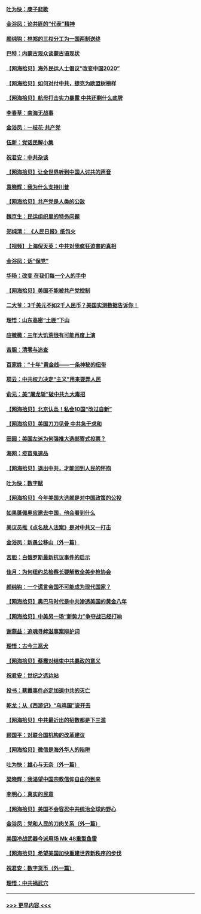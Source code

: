 #### [吐为快：庚子悲歌](../pages/nsc993/n12378821.md?t=09040602) 
#### [金浴凤：论共匪的“代表”精神](../pages/nsc993/n12377546.md?t=09040602) 
#### [颜纯钩：林郑的三权分工为一国两制送终](../pages/nsc993/n12377306.md?t=09040602) 
#### [巴特：内蒙古观众谈蒙古语现状](../pages/nsc993/n12376923.md?t=09040602) 
#### [【网海拾贝】海外民运人士倡议“改变中国2020”](../pages/nsc993/n12376682.md?t=09040602) 
#### [【网海拾贝】如何对付中共，捷克为欧盟树榜样](../pages/nsc993/n12374209.md?t=09040602) 
#### [【网海拾贝】航母打击实力暴露 中共还剩什么底牌](../pages/nsc993/n12371825.md?t=09040602) 
#### [李春草：南海无战事](../pages/nsc993/n12371159.md?t=09040602) 
#### [金浴凤：一枝花·共产党](../pages/nsc993/n12368757.md?t=09040602) 
#### [伍新：党话民解小集](../pages/nsc993/n12366907.md?t=09040602) 
#### [祝君安：中共杂谈](../pages/nsc993/n12366076.md?t=09040602) 
#### [【网海拾贝】让全世界听到中国人讨共的声音](../pages/nsc993/n12365569.md?t=09040602) 
#### [袁晓辉：我为什么支持川普](../pages/nsc993/n12362670.md?t=09040602) 
#### [【网海拾贝】共产党是人类的公敌](../pages/nsc993/n12363182.md?t=09040602) 
#### [魏京生：民运组织里的特务问题](../pages/nsc993/n12363010.md?t=09040602) 
#### [郑纯清： 《人民日报》纸包火](../pages/nsc993/n12362706.md?t=09040602) 
#### [【视频】上海倪天英：中共对我疯狂迫害的真相](../pages/nsc993/n12356341.md?t=09040602) 
#### [金浴凤：话“保党”](../pages/nsc993/n12361867.md?t=09040602) 
#### [华旸：改变 在我们每一个人的手中](../pages/nsc993/n12361774.md?t=09040602) 
#### [【网海拾贝】美国不能被共产党控制](../pages/nsc993/n12360271.md?t=09040602) 
#### [二大爷：3千美元不如2千人民币？美国实测数据告诉你！](../pages/nsc993/n12358563.md?t=09040602) 
#### [理悟：山东高密“土匪”下山](../pages/nsc993/n12358535.md?t=09040602) 
#### [应微微：三年大饥荒很有可能再度上演](../pages/nsc993/n12358523.md?t=09040602) 
#### [苦胆：清零与追查](../pages/nsc993/n12358501.md?t=09040602) 
#### [百家姓：“十年”黄金线——一条神秘的纽带](../pages/nsc993/n12358319.md?t=09040602) 
#### [项云：中共权力决定“主义”用来耍弄人民](../pages/nsc993/n12358172.md?t=09040602) 
#### [俞元：美“屠龙斩”破中共九大毒招](../pages/nsc993/n12357822.md?t=09040602) 
#### [【网海拾贝】北京认怂！私会10国“改过自新”](../pages/nsc993/n12357784.md?t=09040602) 
#### [【网海拾贝】美国刀刀见骨 中共急于求和](../pages/nsc993/n12355511.md?t=09040602) 
#### [田园：美国左派为何强推大选邮寄式投票？](../pages/nsc993/n12352963.md?t=09040602) 
#### [海网：疫苗鬼速品](../pages/nsc993/n12354438.md?t=09040602) 
#### [【网海拾贝】退出中共，才能回到人民的怀抱](../pages/nsc993/n12352634.md?t=09040602) 
#### [吐为快：数字赋](../pages/nsc993/n12352317.md?t=09040602) 
#### [【网海拾贝】今年美国大选就是对中国政策的公投](../pages/nsc993/n12350973.md?t=09040602) 
#### [如果蓬佩奥应邀去中国，他会看到什么](../pages/nsc993/n12350945.md?t=09040602) 
#### [美议员推《点名敌人法案》是对中共又一打击](../pages/nsc993/n12350765.md?t=09040602) 
#### [金浴凤：新愚公移山（外一篇）](../pages/nsc993/n12350253.md?t=09040602) 
#### [苦胆：白俄罗斯最新抗议事件的启示](../pages/nsc993/n12349989.md?t=09040602) 
#### [佳月：为何纽约总检察长要解散全美步枪协会](../pages/nsc993/n12349939.md?t=09040602) 
#### [颜纯钩：一个谎言帝国不可能成为现代国家？](../pages/nsc993/n12349898.md?t=09040602) 
#### [【网海拾贝】奥巴马时代是中共渗透美国的黄金八年](../pages/nsc993/n12349284.md?t=09040602) 
#### [【网海拾贝】中美另一场“新势力”争夺战已经打响](../pages/nsc993/n12346998.md?t=09040602) 
#### [谢燕益：追魂寻衅滋事案辩护词](../pages/nsc993/n12346892.md?t=09040602) 
#### [理悟：古今三恶犬](../pages/nsc993/n12345190.md?t=09040602) 
#### [【网海拾贝】蔡霞对结束中共暴政的意义](../pages/nsc993/n12344263.md?t=09040602) 
#### [祝君安：世纪之选边站](../pages/nsc993/n12342382.md?t=09040602) 
#### [投书：蔡霞事件必定加速中共的灭亡](../pages/nsc993/n12341881.md?t=09040602) 
#### [乾龙：从《西游记》“乌鸡国”说开去](../pages/nsc993/n12341690.md?t=09040602) 
#### [【网海拾贝】中共最近出的招数都是下三滥](../pages/nsc993/n12341593.md?t=09040602) 
#### [顾国平：对联合国机构的改革建议](../pages/nsc993/n12339928.md?t=09040602) 
#### [【网海拾贝】微信是海外华人的陷阱](../pages/nsc993/n12338868.md?t=09040602) 
#### [吐为快：雄心与无奈（外一篇）](../pages/nsc993/n12338132.md?t=09040602) 
#### [梁晓辉：我渴望中国宗教信仰自由的到来](../pages/nsc993/n12336657.md?t=09040602) 
#### [李明心：真实的民意](../pages/nsc993/n12336089.md?t=09040602) 
#### [【网海拾贝】美国不会容忍中共统治全球的野心](../pages/nsc993/n12336063.md?t=09040602) 
#### [金浴凤：党和人民的刀肉关系（外一篇）](../pages/nsc993/n12335834.md?t=09040602) 
#### [美国冷战武器今派用场 Mk 48重型鱼雷](../pages/nsc993/n12335354.md?t=09040602) 
#### [【网海拾贝】希望美国加快重建世界新秩序的步伐](../pages/nsc993/n12334224.md?t=09040602) 
#### [祝君安：数字货币（外一篇）](../pages/nsc993/n12334186.md?t=09040602) 
#### [理悟：中共祸武穴](../pages/nsc993/n12333962.md?t=09040602) 

----
#### [ >>> 更早内容 <<< ](../indexes/nsc993-earlier.md)
